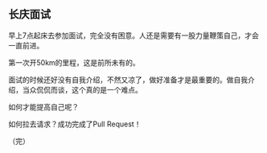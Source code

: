 ## 长庆面试
早上7点起床去参加面试，完全没有困意。人还是需要有一股力量鞭策自己，才会一直前进。

第一次开50km的里程，这是前所未有的。

面试的时候还好没有自我介绍，不然又凉了，做好准备才是最重要的。做自我介绍，当众侃侃而谈，这个真的是一个难点。

如何才能提高自己呢？

如何拉去请求？成功完成了Pull Request！

（完）
